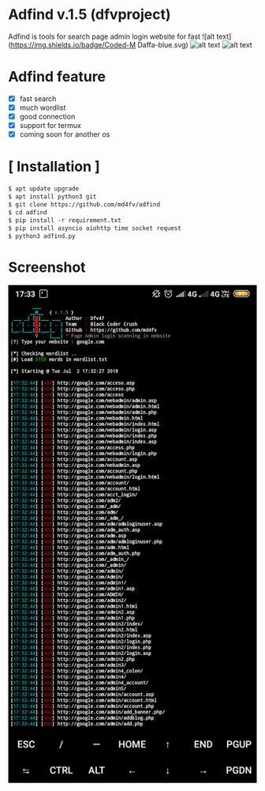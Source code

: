 # Adfind v.1.5 (dfvproject)

Adfind is tools for search page admin login website for fast
![alt text](https://img.shields.io/badge/Coded-M Daffa-blue.svg)
![alt text](https://img.shields.io/badge/Size-143.00KB-yellow.svg)
![alt text](https://img.shields.io/badge/Python-3-green.svg)

# Adfind feature
- [x] fast search
- [x] much wordlist
- [x] good connection
- [x] support for termux
- [x] coming soon for another os

# [ Installation ]
```
$ apt update upgrade
$ apt install python3 git
$ git clone https://github.com/md4fv/adfind
$ cd adfind
$ pip install -r requirement.txt
$ pip install asyncio aiohttp time socket request
$ python3 adfind.py
```
# Screenshot
<img src="img/adfind.png" />
